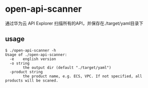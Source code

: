 # open-api-scanner

通过华为云 API Explorer 扫描所有的API，并保存在./target/yaml目录下

## usage

```
$ ./open-api-scanner -h
Usage of ./open-api-scanner:
  -e    english version
  -o string
        the output dir (default "./target/yaml")
  -product string
        the product name, e.g. ECS, VPC. If not specified, all products will be scaned.
```
